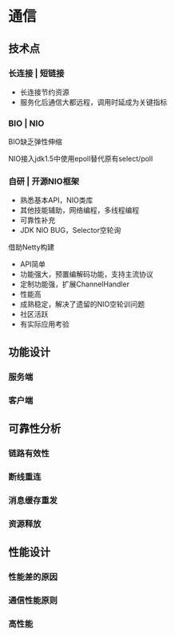 

# 通信

## 技术点

### 长连接 | 短链接

- 长连接节约资源
- 服务化后通信大都远程，调用时延成为关键指标

### BIO | NIO

BIO缺乏弹性伸缩

NIO接入jdk1.5中使用epoll替代原有select/poll

### 自研 | 开源NIO框架

- 熟悉基本API，NIO类库
- 其他技能辅助，网络编程，多线程编程
- 可靠性补充
- JDK NIO BUG，Selector空轮询

借助Netty构建

- API简单
- 功能强大，预置编解码功能，支持主流协议
- 定制功能强，扩展ChannelHandler
- 性能高
- 成熟稳定，解决了遗留的NIO空轮训问题
- 社区活跃
- 有实际应用考验

## 功能设计

### 服务端

### 客户端

## 可靠性分析

### 链路有效性

### 断线重连

### 消息缓存重发

### 资源释放

## 性能设计

### 性能差的原因

### 通信性能原则

### 高性能